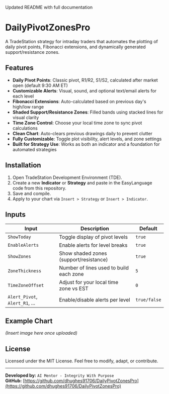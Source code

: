 Updated README with full documentation

# DailyPivotZonesPro

A TradeStation strategy for intraday traders that automates the plotting of daily pivot points, Fibonacci extensions, and dynamically generated support/resistance zones.

## Features

- **Daily Pivot Points**: Classic pivot, R1/R2, S1/S2, calculated after market open (default 9:30 AM ET)
- **Customizable Alerts**: Visual, sound, and optional text/email alerts for each level
- **Fibonacci Extensions**: Auto-calculated based on previous day's high/low range
- **Shaded Support/Resistance Zones**: Filled bands using stacked lines for visual clarity
- **Time Zone Control**: Choose your local time zone to sync pivot calculations
- **Clean Chart**: Auto-clears previous drawings daily to prevent clutter
- **Fully Customizable**: Toggle plot visibility, alert levels, and zone settings
- **Built for Strategy Use**: Works as both an indicator and a foundation for automated strategies

## Installation

1. Open TradeStation Development Environment (TDE).
2. Create a new **Indicator** or **Strategy** and paste in the EasyLanguage code from this repository.
3. Save and compile.
4. Apply to your chart via `Insert > Strategy` or `Insert > Indicator`.

## Inputs

| Input | Description | Default |
|-------|-------------|---------|
| `ShowToday` | Toggle display of pivot levels | `true` |
| `EnableAlerts` | Enable alerts for level breaks | `true` |
| `ShowZones` | Show shaded zones (support/resistance) | `true` |
| `ZoneThickness` | Number of lines used to build each zone | `5` |
| `TimeZoneOffset` | Adjust for your local time zone vs EST | `0` |
| `Alert_Pivot`, `Alert_R1`, ... | Enable/disable alerts per level | `true/false` |

## Example Chart

*(Insert image here once uploaded)*

## License

Licensed under the MIT License. Feel free to modify, adapt, or contribute.

---

**Developed by:** `AI Mentor - Integrity With Purpose`  
**GitHub:** [https://github.com/dhughes91706/DailyPivotZonesPro](https://github.com/dhughes91706/DailyPivotZonesPro)
